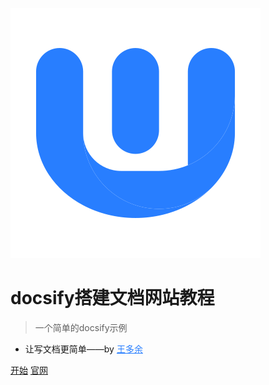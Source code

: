 <!-- markdownlint-disable first-line-h1 -->

![logo](_media/w.svg)

# docsify搭建文档网站教程

> 一个简单的docsify示例

- 让写文档更简单——by <a target="_blank" href="https://github.com/wangdoyos" style="color:#287eff">王多余</a>

[开始](#docsify)
[官网](https://github.com/docsifyjs/docsify/)

<!-- ![color](#f0f0f0) -->
<!-- ![](/_media/icon.svg) -->
